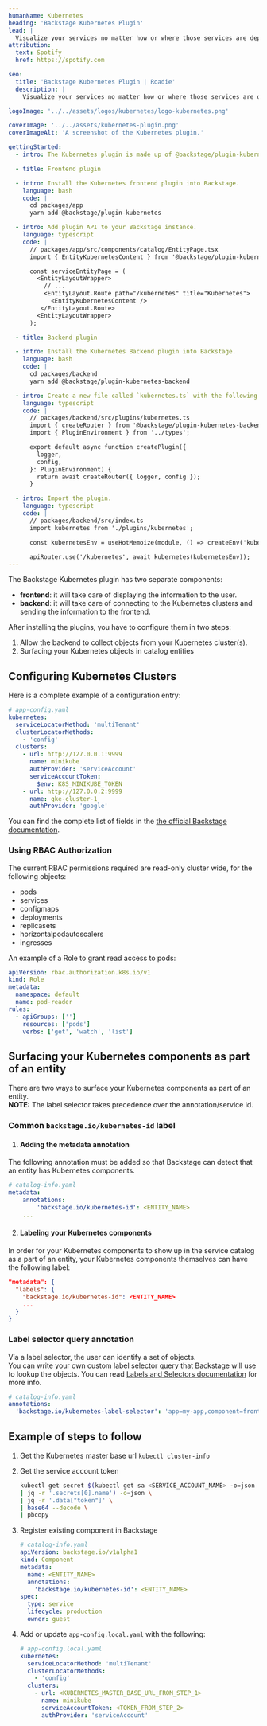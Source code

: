 ```yaml
---
humanName: Kubernetes
heading: 'Backstage Kubernetes Plugin'
lead: |
  Visualize your services no matter how or where those services are deployed.
attribution:
  text: Spotify
  href: https://spotify.com

seo:
  title: 'Backstage Kubernetes Plugin | Roadie'
  description: |
    Visualize your services no matter how or where those services are deployed.

logoImage: '../../assets/logos/kubernetes/logo-kubernetes.png'

coverImage: '../../assets/kubernetes-plugin.png'
coverImageAlt: 'A screenshot of the Kubernetes plugin.'

gettingStarted:
  - intro: The Kubernetes plugin is made up of @backstage/plugin-kubernetes and @backstage/plugin-kubernetes-backend. To make it work, you will need to install and configure them.

  - title: Frontend plugin

  - intro: Install the Kubernetes frontend plugin into Backstage.
    language: bash
    code: |
      cd packages/app
      yarn add @backstage/plugin-kubernetes

  - intro: Add plugin API to your Backstage instance.
    language: typescript
    code: |
      // packages/app/src/components/catalog/EntityPage.tsx
      import { EntityKubernetesContent } from '@backstage/plugin-kubernetes';

      const serviceEntityPage = (
        <EntityLayoutWrapper>
          // ...
          <EntityLayout.Route path="/kubernetes" title="Kubernetes">
            <EntityKubernetesContent />
         </EntityLayout.Route>
        <EntityLayoutWrapper>
      );

  - title: Backend plugin

  - intro: Install the Kubernetes Backend plugin into Backstage.
    language: bash
    code: |
      cd packages/backend
      yarn add @backstage/plugin-kubernetes-backend

  - intro: Create a new file called `kubernetes.ts` with the following content.
    language: typescript
    code: |
      // packages/backend/src/plugins/kubernetes.ts
      import { createRouter } from '@backstage/plugin-kubernetes-backend';
      import { PluginEnvironment } from '../types';

      export default async function createPlugin({
        logger,
        config,
      }: PluginEnvironment) {
        return await createRouter({ logger, config });
      }

  - intro: Import the plugin.
    language: typescript
    code: |
      // packages/backend/src/index.ts
      import kubernetes from './plugins/kubernetes';

      const kubernetesEnv = useHotMemoize(module, () => createEnv('kubernetes'));

      apiRouter.use('/kubernetes', await kubernetes(kubernetesEnv));
---
```


The Backstage Kubernetes plugin has two separate components:

- **frontend**: it will take care of displaying the information to the user.
- **backend**: it will take care of connecting to the Kubernetes clusters and sending the information to the frontend.

After installing the plugins, you have to configure them in two steps:

1. Allow the backend to collect objects from your Kubernetes cluster(s).
2. Surfacing your Kubernetes objects in catalog entities

## Configuring Kubernetes Clusters

Here is a complete example of a configuration entry:

```yaml
# app-config.yaml
kubernetes:
  serviceLocatorMethod: 'multiTenant'
  clusterLocatorMethods:
    - 'config'
  clusters:
    - url: http://127.0.0.1:9999
      name: minikube
      authProvider: 'serviceAccount'
      serviceAccountToken:
        $env: K8S_MINIKUBE_TOKEN
    - url: http://127.0.0.2:9999
      name: gke-cluster-1
      authProvider: 'google'
```

You can find the complete list of fields in the [the official Backstage documentation](https://backstage.io/docs/features/kubernetes/configuration).

### Using RBAC Authorization

The current RBAC permissions required are read-only cluster wide, for the
following objects:

- pods
- services
- configmaps
- deployments
- replicasets
- horizontalpodautoscalers
- ingresses

An example of a Role to grant read access to pods:

```yaml
apiVersion: rbac.authorization.k8s.io/v1
kind: Role
metadata:
  namespace: default
  name: pod-reader
rules:
  - apiGroups: ['']
    resources: ['pods']
    verbs: ['get', 'watch', 'list']
```

## Surfacing your Kubernetes components as part of an entity

There are two ways to surface your Kubernetes components as part of an entity.  
**NOTE:** The label selector takes precedence over the annotation/service id.

### Common `backstage.io/kubernetes-id` label

1. #### Adding the metadata annotation

The following annotation must be added so that Backstage can detect that an entity has Kubernetes components.

```yaml
# catalog-info.yaml
metadata:
    annotations:
        'backstage.io/kubernetes-id': <ENTITY_NAME>
    ...
```

2. #### Labeling your Kubernetes components

In order for your Kubernetes components to show up in the service catalog as a part
of an entity, your Kubernetes components themselves can have the following label:

```json
"metadata": {
  "labels": {
    "backstage.io/kubernetes-id": <ENTITY_NAME>
    ...
  }
}
```

### Label selector query annotation

Via a label selector, the user can identify a set of objects.  
You can write your own custom label selector query that Backstage will use to
lookup the objects. You can read
[Labels and Selectors documentation](https://kubernetes.io/docs/concepts/overview/working-with-objects/labels/)
for more info.

```yaml
# catalog-info.yaml
annotations:
  'backstage.io/kubernetes-label-selector': 'app=my-app,component=front-end'
```

## Example of steps to follow

1. Get the Kubernetes master base url `kubectl cluster-info`
2. Get the service account token

   ```bash
   kubectl get secret $(kubectl get sa <SERVICE_ACCOUNT_NAME> -o=json \
   | jq -r '.secrets[0].name') -o=json \
   | jq -r '.data["token"]' \
   | base64 --decode \
   | pbcopy
   ```

3. Register existing component in Backstage

   ```yaml
   # catalog-info.yaml
   apiVersion: backstage.io/v1alpha1
   kind: Component
   metadata:
     name: <ENTITY_NAME>
     annotations:
       'backstage.io/kubernetes-id': <ENTITY_NAME>
   spec:
     type: service
     lifecycle: production
     owner: guest
   ```

4. Add or update `app-config.local.yaml` with the following:

   ```yaml
   # app-config.local.yaml
   kubernetes:
     serviceLocatorMethod: 'multiTenant'
     clusterLocatorMethods:
       - 'config'
     clusters:
       - url: <KUBERNETES_MASTER_BASE_URL_FROM_STEP_1>
         name: minikube
         serviceAccountToken: <TOKEN_FROM_STEP_2>
         authProvider: 'serviceAccount'
   ```
